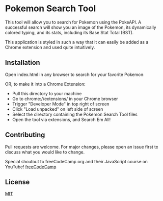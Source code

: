 # Pokemon Search Tool

This tool will allow you to search for Pokemon using the PokeAPI.
A successful search will show you an image of the Pokemon, its
dynamically colored typing, and its stats, including its Base
Stat Total (BST).

This application is styled in such a way that it can easily be
added as a Chrome extension and used quite intuitively.

## Installation

Open index.html in any browser to search for your favorite Pokemon

OR, to make it into a Chrome Extension:

- Pull this directory to your machine
- Go to chrome://extensions/ in your Chrome browser
- Trigger "Developer Mode" in top right of screen
- Click "Load unpacked" on left side of screen
- Select the directory containing the Pokemon Search Tool files
- Open the tool via extensions, and Search Em All!

## Contributing

Pull requests are welcome. For major changes, please open an issue first
to discuss what you would like to change.

Special shoutout to freeCodeCamp.org and their JavaScript course on YouTube!
[freeCodeCamp](https://www.youtube.com/watch?v=jS4aFq5-91M&ab_channel=freeCodeCamp.org)

## License

[MIT](https://choosealicense.com/licenses/mit/)
